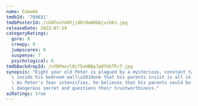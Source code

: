 ```yaml
---
name: Cobweb
tmdbId: '709631'
tmdbPosterId: /cGXFosYUHYjjdKrOmA0bbjvzhKz.jpg
releaseDate: 2023-07-19
categoryRatings:
  gore: 8
  creepy: 9
  jumpscares: 8
  suspense: 7
  psychological: 6
tmdbBackdropId: /nYDPmxvl0if5vHBBp7pDYGkTFc7.jpg
synopsis: "Eight year old Peter is plagued by a mysterious, constant tapping from\
  \ inside his bedroom wall\u2014one that his parents insist is all in his imagination.\
  \ As Peter's fear intensifies, he believes that his parents could be hiding a terrible,\
  \ dangerous secret and questions their trustworthiness."
aiRatings: true
---
```


